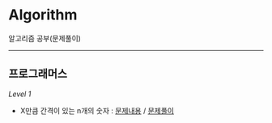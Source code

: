 # Algorithm
알고리즘 공부(문제풀이)

------
## 프로그래머스

*Level 1*

* X만큼 간격이 있는 n개의 숫자 :
  [문제내용](https://programmers.co.kr/learn/courses/30/lessons/12954) / [문제풀이](https://github.com/PPorotos/Algorithm/blob/master/Algorithm/Algorithm/Level1/Solution1.cs)
